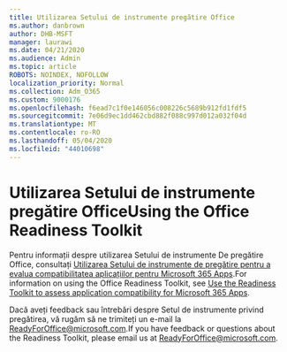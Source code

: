 ```yaml
---
title: Utilizarea Setului de instrumente pregătire Office
ms.author: danbrown
author: DHB-MSFT
manager: laurawi
ms.date: 04/21/2020
ms.audience: Admin
ms.topic: article
ROBOTS: NOINDEX, NOFOLLOW
localization_priority: Normal
ms.collection: Adm_O365
ms.custom: 9000176
ms.openlocfilehash: f6ead7c1f0e146056c008226c5689b912fd1fdf5
ms.sourcegitcommit: 7e06d9ec1dd462cbd882f088c997d012a032f04d
ms.translationtype: MT
ms.contentlocale: ro-RO
ms.lasthandoff: 05/04/2020
ms.locfileid: "44010698"
---
```

# <a name="using-the-office-readiness-toolkit"></a><span data-ttu-id="5f13a-102">Utilizarea Setului de instrumente pregătire Office</span><span class="sxs-lookup"><span data-stu-id="5f13a-102">Using the Office Readiness Toolkit</span></span>

<span data-ttu-id="5f13a-103">Pentru informații despre utilizarea Setului de instrumente De pregătire Office, consultați [Utilizarea Setului de instrumente de pregătire pentru a evalua compatibilitatea aplicațiilor pentru Microsoft 365 Apps](https://docs.microsoft.com/DeployOffice/readiness-toolkit-application-compatibility-microsoft-365-apps).</span><span class="sxs-lookup"><span data-stu-id="5f13a-103">For information on using the Office Readiness Toolkit, see [Use the Readiness Toolkit to assess application compatibility for Microsoft 365 Apps](https://docs.microsoft.com/DeployOffice/readiness-toolkit-application-compatibility-microsoft-365-apps).</span></span>

<span data-ttu-id="5f13a-104">Dacă aveți feedback sau întrebări despre Setul de instrumente privind pregătirea, vă rugăm să ne trimiteți un e-mail la ReadyForOffice@microsoft.com.</span><span class="sxs-lookup"><span data-stu-id="5f13a-104">If you have feedback or questions about the Readiness Toolkit, please email us at ReadyForOffice@microsoft.com.</span></span>
